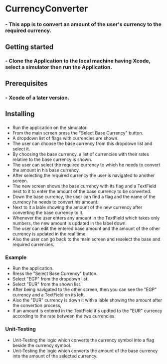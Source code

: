 # CurrencyConverter
### - This app is to convert an amount of the user's currency to the required currency.

## Getting started
### - Clone the Application to the local machine having Xcode, select a simulator then run the Application.

## Prerequisites
### - Xcode of a later version.

## Installing
### 
- Run the application on the simulator.
- From the main screen press the "Select Base Currency" button.
- A dropdown list of flags with currencies are shown.
- The user can choose the base currency from this dropdown list and select it.
- By choosing the base currency, a list of currencies with their rates relative to the base currency is shown.
- The user can select the required currency to which he needs to convert the amount in his base currency.
- After selecting the required currency the user is navigated to another screen.
- The new screen shows the base currency with its flag and a TextField next to it to enter the amount of the base currency to be converted.
- Down the base currency, the user can find a flag and the name of the currency he needs to convert his amount.
- Next to it a lable showing the amount of the new currency after converting the base currency to it.
- Whenever the user enters any amount in the TextField which takes only numbers, the new amount is updated in the label down.
- The user can edit the entered base amount and the amount of the other currency is updated in the real time.
- Also the user can go back to the main screen and reselect the base and required currencies.
### Example
- Run the application.
- Rress the "Select Base Currency" button.
- Select "EGP" from the dropdown list.
- Select "EUR" from the shown list.
- After being navigated to the other screen, then you can see the "EGP" currency and a TextField on its left.
- Also the "EUR" currency is down it with a lable showing the amount after the convertion process,
- If an amount is entered in the TextField it's updted to the "EUR" currency according to the rate between the two currencies.
### Unit-Testing
- Unit-Testing the logic which converts the currency symbol into a flag beside the currency symbol.
- Unit-Testing the logic which converts the amount of the base currency into the amount of the selected currency.
